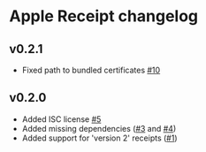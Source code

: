# Apple Receipt changelog

## v0.2.1

- Fixed path to bundled certificates [\#10](https://github.com/koenrh/apple_receipt/pull/10)

## v0.2.0

- Added ISC license [\#5](https://github.com/koenrh/apple_receipt/pull/5)
- Added missing dependencies ([\#3](https://github.com/koenrh/apple_receipt/pull/3) and [\#4](https://github.com/koenrh/apple_receipt/pull/4))
- Added support for 'version 2' receipts ([\#1](https://github.com/koenrh/apple_receipt/pull/1))
